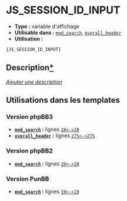# JS_SESSION_ID_INPUT
* __Type :__ variable d'affichage
* __Utilisable dans :__ [`mod_search`](../tpl/mod_search.md#readme), [`overall_header`](../tpl/overall_header.md#readme)
* __Utilisation :__

```html
{JS_SESSION_ID_INPUT}
```

## Description[*](https://fa-tvars.appspot.com/var/JS_SESSION_ID_INPUT)
[*Ajouter une description*](https://fa-tvars.appspot.com/var/JS_SESSION_ID_INPUT)

## Utilisations dans les templates

### Version phpBB3
* __[`mod_search`](../tpl/mod_search.md#readme) :__ lignes [`20`](../src/prosilver/mod_search.tpl#L20)[`<->`](../src/prosilver/mod_search.tpl#L20-L20)[`20`](../src/prosilver/mod_search.tpl#L20)
* __[`overall_header`](../tpl/overall_header.md#readme) :__ lignes [`275`](../src/prosilver/overall_header.tpl#L275)[`<->`](../src/prosilver/overall_header.tpl#L275-L275)[`275`](../src/prosilver/overall_header.tpl#L275)

### Version phpBB2
* __[`mod_search`](../tpl/mod_search.md#readme) :__ lignes [`20`](../src/subsilver/mod_search.tpl#L20)[`<->`](../src/subsilver/mod_search.tpl#L20-L20)[`20`](../src/subsilver/mod_search.tpl#L20)

### Version PunBB
* __[`mod_search`](../tpl/mod_search.md#readme) :__ lignes [`19`](../src/punbb/mod_search.tpl#L19)[`<->`](../src/punbb/mod_search.tpl#L19-L19)[`19`](../src/punbb/mod_search.tpl#L19)

